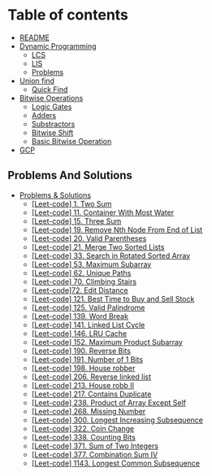 # Table of contents

* [README](README.md)
* [Dynamic Programming](Algorithms/dp/dynamic-programming.md)
  * [LCS](Algorithms/dp/lcs/lcs.md)
  * [LIS](Algorithms/dp/lis/lis.md)
  * [Problems](Algorithms/dp/problems.md)
* [Union find](Algorithms/union\_find/dynamic\_connectivity.md)
  * [Quick Find](Algorithms/union\_find/quick\_find.md)
* [Bitwise Operations](Algorithms/bitwise\_operations/introduction.md)
  * [Logic Gates](Algorithms/bitwise\_operations/logic\_gates.md)
  * [Adders](Algorithms/bitwise\_operations/half\_and\_full\_adder.md)
  * [Substractors](Algorithms/bitwise\_operations/half\_and\_full\_substractor.md)
  * [Bitwise Shift](Algorithms/bitwise\_operations/bitwise\_shift.md)
  * [Basic Bitwise Operation](Algorithms/bitwise_operations/bitwise_operations.md)
* [GCP](GCP/index.md)

## Problems And Solutions

* [Problems & Solutions](problems-and-solutions/README.md)
  * [\[Leet-code\] 1. Two Sum](problems-and-solutions/leet-code-1/solution.md)
  * [\[Leet-code\] 11. Container With Most Water](problems-and-solutions/leet-code-11/solution.md)
  * [\[Leet-code\] 15. Three Sum](problems-and-solutions/leet-code-15/solution.md)
  * [\[Leet-code\] 19. Remove Nth Node From End of List](problems-and-solutions/leet-code-19/solution.md)
  * [\[Leet-code\] 20. Valid Parentheses](problems-and-solutions/leet-code-20/solution.md)
  * [\[Leet-code\] 21. Merge Two Sorted Lists](problems-and-solutions/leet-code-21/solution.md)
  * [\[Leet-code\] 33. Search in Rotated Sorted Array](problems-and-solutions/leet-code-33/solution.md)
  * [\[Leet-code\] 53. Maximum Subarray](problems-and-solutions/leet-code-53/solution.md)
  * [\[Leet-code\] 62. Unique Paths](problems-and-solutions/leet-code-62/solution.md)
  * [\[Leet-code\] 70. Climbing Stairs](problems-and-solutions/leet-code-70/solution.md)
  * [\[Leet-code\]72. Edit Distance](problems-and-solutions/leet-code-72/solution.md)
  * [\[Leet-code\] 121. Best Time to Buy and Sell Stock](problems-and-solutions/leet-code-121/solution.md)
  * [\[Leet-code\] 125. Valid Palindrome](problems-and-solutions/leet-code-125/solution.md)
  * [\[Leet-code\] 139. Word Break](problems-and-solutions/leet-code-139/solution.md)
  * [\[Leet-code\] 141. Linked List Cycle](problems-and-solutions/leet-code-141/solution.md)
  * [\[Leet-code\] 146. LRU Cache](problems-and-solutions/leet-code-146/solution.md)
  * [\[Leet-code\] 152. Maximum Product Subarray](problems-and-solutions/leet-code-152/solution.md)
  * [\[Leet-code\] 190. Reverse Bits](problems-and-solutions/leet-code-190/solution.md)
  * [\[Leet-code\] 191.  Number of 1 Bits](problems-and-solutions/leet-code-191/solution.md)
  * [\[Leet-code\] 198. House robber](problems-and-solutions/leet-code-198/solution.md)
  * [\[Leet-code\] 206. Reverse linked list](problems-and-solutions/leet-code-206/solution.md)
  * [\[Leet-code\] 213. House robb II](problems-and-solutions/leet-code-213/solution.md)
  * [\[Leet-code\] 217. Contains Duplicate](problems-and-solutions/leet-code-217/solution.md)
  * [\[Leet-code\] 238. Product of Array Except Self](problems-and-solutions/leet-code-238/solution.md)
  * [\[Leet-code\] 268. Missing Number](problems-and-solutions/leet-code-268/solution.md)
  * [\[Leet-code\] 300. Longest Increasing Subsequence](problems-and-solutions/leet-code-300/solution.md)
  * [\[Leet-code\] 322. Coin Change](problems-and-solutions/leet-code-322/solution.md)
  * [\[Leet-code\] 338. Counting Bits](problems-and-solutions/leet-code-338/solution.md)
  * [\[Leet-code\] 371. Sum of Two Integers](problems-and-solutions/leet-code-371/solution.md)
  * [\[Leet-code\] 377. Combination Sum IV](problems-and-solutions/leet-code-377/solution.md)
  * [\[Leet-code\] 1143. Longest Common Subsequence](problems-and-solutions/leet-code-1143/solution.md)
